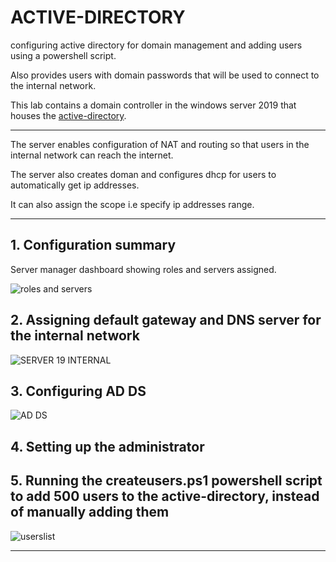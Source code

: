 # ACTIVE-DIRECTORY

configuring active directory for domain management and adding users using a powershell script.<br>

Also provides users with domain passwords that will be used to connect to the internal network.

This lab contains a domain controller in the windows server 2019 that houses the [active-directory](https://en.wikipedia.org/wiki/Active_Directory).<br>


-----------------------------------------------------------------------------------------------------------------------------------------------------------------------

The server enables configuration of NAT and routing so that users in the internal network can reach the internet.<br>

The server also creates doman and configures dhcp for users to automatically get ip addresses.<br>

It can also assign the scope i.e specify ip addresses range.<br>

-----------------------------------------------------------------------------------------------------------------------------------------------------------------------


  ## 1. Configuration summary
  
  Server manager dashboard showing roles and servers assigned.<br>
  
  ![roles and servers](https://user-images.githubusercontent.com/61822296/194907783-746cb5a9-a857-4728-9b83-7ce312fcfd23.png)<br>
  
  ## 2. Assigning default gateway and DNS server for the internal network<br>
       
  ![SERVER 19 INTERNAL](https://user-images.githubusercontent.com/61822296/194907788-2ac02a9b-90d6-4f7a-8c48-54907018760e.png)
  
  ## 3. Configuring AD DS
   
   ![AD DS](https://user-images.githubusercontent.com/61822296/194907794-8879a48a-ac26-463f-b9f5-b3ec8d447183.png)
  
  ## 4. Setting up the administrator
   
  

   
  
  ## 5. Running the createusers.ps1 powershell script to add 500 users to the active-directory, instead of manually adding them
      
![userslist](https://user-images.githubusercontent.com/61822296/222226872-f29dfdd6-e617-420e-b82b-978b5e985649.png)   

      
    
     
     
  -------------------------------------------------------------------------------------------------------------------------------------------------------------------
 
  




